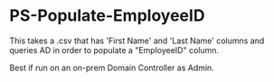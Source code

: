 # PS-Populate-EmployeeID

This takes a .csv that has 'First Name' and 'Last Name' columns and queries AD in order to populate a "EmployeeID" column. 

Best if run on an on-prem Domain Controller as Admin. 